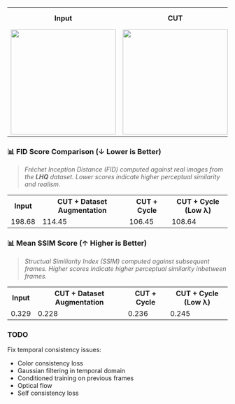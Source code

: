 <table>
  <tr>
    <th>Input</th>
    <th>CUT</th>
    <th>CUT + Dataset Augmentation</th>
    <th>CUT + Cycle</th>
    <th>CUT + Cycle (Low λ)</th>
    <th>CUT + Cycle + MultScale Discrim</th>
  </tr>
  <tr>
    <td><img src="https://github.com/user-attachments/assets/c63eb8f0-4ac9-497e-b06c-6bafcc5fe24c" width="240"/></td>
    <td><img src="https://github.com/user-attachments/assets/b0494b45-f878-4c5a-bd66-17fbd77a8f65" width="240"/></td>
    <td><img src="https://github.com/user-attachments/assets/68895c08-d424-4c27-9a09-977169b4554e" width="240"/></td>
    <td><img src="https://github.com/user-attachments/assets/845160fd-12e1-42e9-917b-d4e72daab3a5" width="240"/></td>
    <td><img src="https://github.com/user-attachments/assets/751e75ea-dafe-4d1b-815f-93e1555b72bc" width="240"/></td>
    <td><img src="https://github.com/user-attachments/assets/02aceaa6-e8c8-4210-b094-7140c106f948" width="240"/></td>
  </tr>
</table>

### 📊 FID Score Comparison (↓ Lower is Better)


> *Fréchet Inception Distance (FID) computed against real images from the **LHQ** dataset. Lower scores indicate higher perceptual similarity and realism.*

<table>
  <tr>
    <th>Input</th>
    <th>CUT + Dataset Augmentation</th>
    <th>CUT + Cycle</th>
    <th>CUT + Cycle (Low λ)</th>
  </tr>
  <tr>
    <td>198.68</td>
    <td>114.45</td>
    <td>106.45</td>
    <td>108.64</td>
  </tr>
</table>

### 📊 Mean SSIM Score (↑ Higher is Better)

> *Structual Similiarity Index (SSIM) computed against subsequent frames. Higher scores indicate higher perceptual similarity inbetween frames.*

<table>
  <tr>
    <th>Input</th>
    <th>CUT + Dataset Augmentation</th>
    <th>CUT + Cycle</th>
    <th>CUT + Cycle (Low λ)</th>
  </tr>
  <tr>
    <td>0.329</td>
    <td>0.228</td>
    <td>0.236</td>
    <td>0.245</td>
  </tr>
</table>

### TODO

Fix temporal consistency issues:
 - Color consistency loss
 - Gaussian filtering in temporal domain
 - Conditioned training on previous frames
 - Optical flow
 - Self consistency loss
